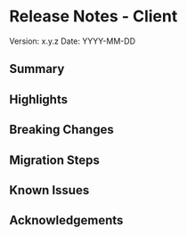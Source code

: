 # Release Notes - Client <Name>

Version: x.y.z
Date: YYYY-MM-DD

Summary
- 

Highlights
- 

Breaking Changes
- 

Migration Steps
- 

Known Issues
- 

Acknowledgements
- 